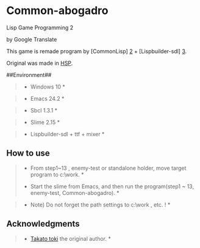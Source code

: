 # Common-abogadro
Lisp Game Programming 2

by Google Translate
 
This game is remade program by [CommonLisp] [2] + [Lispbuilder-sdl] [3].

Original was made in [HSP][1]. 

##Environment##

> * Windows 10 *

> * Emacs 24.2 *

> * Sbcl 1.3.1 *

> * Slime 2.15 *

> * Lispbuilder-sdl + ttf + mixer *



## How to use ##

> * From step1~13 , enemy-test or standalone holder, move target program to c:\work. *
>
> * Start the slime from Emacs, and then run the program(step1 ~ 13, enemy-test, Common-abogadro). *

> * Note) Do not forget the path settings to c:\work , etc. ! *

## Acknowledgments ##

> * [Takato toki][4] the original author. *

[1]: http://mclass13.web.fc2.com/hsplecture/index.htm
[2]: http://www.sbcl.org/
[3]: https://github.com/lispbuilder/lispbuilder
[4]: http://mclass13.web.fc2.com/index.htm
